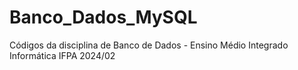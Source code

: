 # Banco_Dados_MySQL
Códigos da disciplina de Banco de Dados - Ensino Médio Integrado Informática IFPA 2024/02
